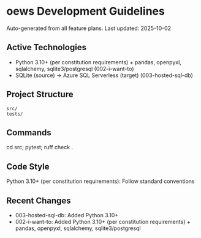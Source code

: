 # oews Development Guidelines

Auto-generated from all feature plans. Last updated: 2025-10-02

## Active Technologies
- Python 3.10+ (per constitution requirements) + pandas, openpyxl, sqlalchemy, sqlite3/postgresql (002-i-want-to)
- SQLite (source) → Azure SQL Serverless (target) (003-hosted-sql-db)

## Project Structure
```
src/
tests/
```

## Commands
cd src; pytest; ruff check .

## Code Style
Python 3.10+ (per constitution requirements): Follow standard conventions

## Recent Changes
- 003-hosted-sql-db: Added Python 3.10+
- 002-i-want-to: Added Python 3.10+ (per constitution requirements) + pandas, openpyxl, sqlalchemy, sqlite3/postgresql

<!-- MANUAL ADDITIONS START -->
<!-- MANUAL ADDITIONS END -->
